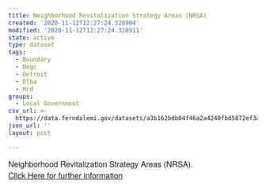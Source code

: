 ```yaml
---
title: Neighborhood Revitalization Strategy Areas (NRSA)
created: '2020-11-12T12:27:24.328904'
modified: '2020-11-12T12:27:24.328911'
state: active
type: dataset
tags:
  - Boundary
  - Degc
  - Detroit
  - Dlba
  - Hrd
groups:
  - Local Government
csv_url: >-
  https://data.ferndalemi.gov/datasets/a3b162bdb04f46a2a4240fbd5872ef3a_0.csv?outSR=%7B%22latestWkid%22%3A3857%2C%22wkid%22%3A102100%7D
json_url: ''
layout: post

---
```

<p style='margin-top: 0px; margin-bottom: 0.75rem; overflow-wrap: break-word; max-width: 100%; font-family: &quot;Avenir Next W01&quot;, &quot;Avenir Next W00&quot;, &quot;Avenir Next&quot;, Avenir, &quot;Helvetica Neue&quot;, sans-serif; font-size: 16px;'><span style='overflow-wrap: break-word; max-width: 100%; display: inherit;'>Neighborhood Revitalization Strategy Areas (NRSA). </span><span style='overflow-wrap: break-word; max-width: 100%; display: inherit;'><a href='https://detroitmi.gov/Portals/0/docs/Planning/PDF/City%20of%20Detroit%20NRSA%20Application%202015%2001%2005_1.pdf' target='_blank'>Click Here for further information</a></span></p>
